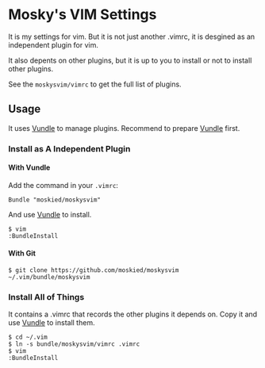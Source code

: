 Mosky's VIM Settings
====================

It is my settings for vim. But it is not just another .vimrc, it is desgined as an independent plugin for vim.

It also depents on other plugins, but it is up to you to install or not to install other plugins.

See the `moskysvim/vimrc` to get the full list of plugins.

Usage
-----

It uses [Vundle][] to manage plugins. Recommend to prepare [Vundle][] first.

### Install as A Independent Plugin

#### With Vundle

Add the command in your `.vimrc`:

    Bundle "moskied/moskysvim"

And use [Vundle][] to install.

    $ vim
    :BundleInstall

#### With Git

    $ git clone https://github.com/moskied/moskysvim ~/.vim/bundle/moskysvim

### Install All of Things

It contains a .vimrc that records the other plugins it depends on. Copy it and use [Vundle][] to install them.

    $ cd ~/.vim
    $ ln -s bundle/moskysvim/vimrc .vimrc
    $ vim
    :BundleInstall

[Vundle]: https://github.com/gmarik/vundle/
